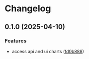# Changelog

## 0.1.0 (2025-04-10)


### Features

* access api and ui charts ([fd0b888](https://github.com/Telicent-io/singlenode/commit/fd0b888b7757791fb081929d2da01210a5dbc64b))
